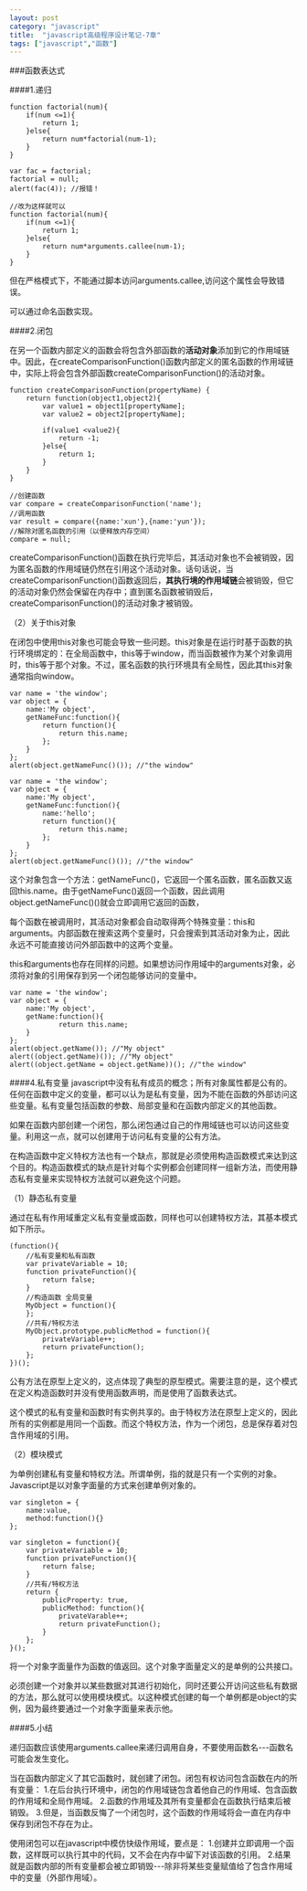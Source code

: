 ```yaml
---
layout: post
category: "javascript"
title:  "javascript高级程序设计笔记-7章"
tags: ["javascript","函数"]
---
```



###函数表达式

####1.递归

	function factorial(num){
		if(num <=1){
			return 1;
		}else{
			return num*factorial(num-1);
		}
	}

	var fac = factorial;
	factorial = null;
	alert(fac(4)); //报错！
			
	//改为这样就可以		
	function factorial(num){
		if(num <=1){
			return 1;
		}else{
			return num*arguments.callee(num-1);
		}
	}

但在严格模式下，不能通过脚本访问arguments.callee,访问这个属性会导致错误。

可以通过命名函数实现。

####2.闭包

在另一个函数内部定义的函数会将包含外部函数的**活动对象**添加到它的作用域链中。因此，在createComparisonFunction()函数内部定义的匿名函数的作用域链中，实际上将会包含外部函数createComparisonFunction()的活动对象。
	
	function createComparisonFunction(propertyName) {
		return function(object1,object2){
			var value1 = object1[propertyName];
			var value2 = object2[propertyName];

			if(value1 <value2){
				return -1;
			}else{
				return 1;
			}
		}
	}

	//创建函数
	var compare = createComparisonFunction('name');
	//调用函数
	var result = compare({name:'xun'},{name:'yun'});
	//解除对匿名函数的引用（以便释放内存空间）
	compare = null;

createComparisonFunction()函数在执行完毕后，其活动对象也不会被销毁，因为匿名函数的作用域链仍然在引用这个活动对象。话句话说，当createComparisonFunction()函数返回后，**其执行境的作用域链**会被销毁，但它的活动对象仍然会保留在内存中；直到匿名函数被销毁后，createComparisonFunction()的活动对象才被销毁。

（2）关于this对象

在闭包中使用this对象也可能会导致一些问题。this对象是在运行时基于函数的执行环境绑定的：在全局函数中，this等于window，而当函数被作为某个对象调用时，this等于那个对象。不过，匿名函数的执行环境具有全局性，因此其this对象通常指向window。

	var name = 'the window';
	var object = {
		name:'My object',
		getNameFunc:function(){
			return function(){
				return this.name;
			};
		}
	};
	alert(object.getNameFunc()()); //"the window"

	var name = 'the window';
	var object = {
		name:'My object',
		getNameFunc:function(){
			name:'hello';
			return function(){
				return this.name;
			};
		}
	};
	alert(object.getNameFunc()()); //"the window"

这个对象包含一个方法：getNameFunc()，它返回一个匿名函数，匿名函数又返回this.name。由于getNameFunc()返回一个函数，因此调用object.getNameFunc()()就会立即调用它返回的函数，

每个函数在被调用时，其活动对象都会自动取得两个特殊变量：this和arguments。内部函数在搜索这两个变量时，只会搜索到其活动对象为止，因此永远不可能直接访问外部函数中的这两个变量。

this和arguments也存在同样的问题。如果想访问作用域中的arguments对象，必须将对象的引用保存到另一个闭包能够访问的变量中。

	var name = 'the window';
	var object = {
		name:'My object',
		getName:function(){
				return this.name;
		}
	};
	alert(object.getName()); //"My object"
	alert((object.getName)()); //"My object"
	alert((object.getName = object.getName))(); //"the window"

####4.私有变量
javascript中没有私有成员的概念；所有对象属性都是公有的。任何在函数中定义的变量，都可以认为是私有变量，因为不能在函数的外部访问这些变量。私有变量包括函数的参数、局部变量和在函数内部定义的其他函数。

如果在函数内部创建一个闭包，那么闭包通过自己的作用域链也可以访问这些变量。利用这一点，就可以创建用于访问私有变量的公有方法。

在构造函数中定义特权方法也有一个缺点，那就是必须使用构造函数模式来达到这个目的。构造函数模式的缺点是针对每个实例都会创建同样一组新方法，而使用静态私有变量来实现特权方法就可以避免这个问题。

（1）静态私有变量

通过在私有作用域重定义私有变量或函数，同样也可以创建特权方法，其基本模式如下所示。

	(function(){
		//私有变量和私有函数
		var privateVariable = 10;
		function privateFunction(){
			return false;
		}
		//构造函数 全局变量
		MyObject = function(){
		};
		//共有/特权方法
		MyObject.prototype.publicMethod = function(){
			privateVariable++;
			return privateFunction();
		};
	})();

公有方法在原型上定义的，这点体现了典型的原型模式。需要注意的是，这个模式在定义构造函数时并没有使用函数声明，而是使用了函数表达式。

这个模式的私有变量和函数时有实例共享的。由于特权方法在原型上定义的，因此所有的实例都是用同一个函数。而这个特权方法，作为一个闭包，总是保存着对包含作用域的引用。

（2）模块模式

为单例创建私有变量和特权方法。所谓单例，指的就是只有一个实例的对象。Javascript是以对象字面量的方式来创建单例对象的。

	var singleton = {
		name:value,
		method:function(){}
	};

	var singleton = function(){
		var privateVariable = 10;
		function privateFunction(){
			return false;
		}
		//共有/特权方法
		return {
			publicProperty: true,
			publicMethod: function(){
				privateVarable++;
				return privateFunction();
			}
		};
	}();

将一个对象字面量作为函数的值返回。这个对象字面量定义的是单例的公共接口。

必须创建一个对象并以某些数据对其进行初始化，同时还要公开访问这些私有数据的方法，那么就可以使用模块模式。以这种模式创建的每一个单例都是object的实例，因为最终要通过一个对象字面量来表示他。

####5.小结

递归函数应该使用arguments.callee来递归调用自身，不要使用函数名---函数名可能会发生变化。

当在函数内部定义了其它函数时，就创建了闭包。闭包有权访问包含函数在内的所有变量：
1.在后台执行环境中，闭包的作用域链包含着他自己的作用域、包含函数的作用域和全局作用域。
2.函数的作用域及其所有变量都会在函数执行结束后被销毁。
3.但是，当函数反悔了一个闭包时，这个函数的作用域将会一直在内存中保存到闭包不存在为止。

使用闭包可以在javascript中模仿快级作用域，要点是：
1.创建并立即调用一个函数，这样既可以执行其中的代码，又不会在内存中留下对该函数的引用。
2.结果就是函数内部的所有变量都会被立即销毁---除非将某些变量赋值给了包含作用域中的变量（外部作用域）。


